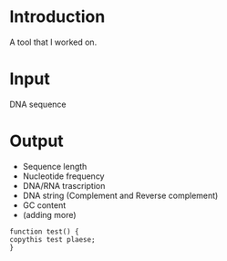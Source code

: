 # Introduction
A tool that I worked on.

# Input
DNA sequence

# Output
- Sequence length
- Nucleotide frequency
- DNA/RNA trascription
- DNA string (Complement and Reverse complement)
- GC content
- (adding more)

```
function test() {
copythis test plaese;
}
```
